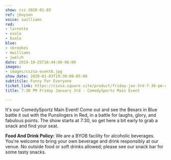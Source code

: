 ```yaml
---
show: csz-2020-01-03
ref: jboyson
voice: swilliams
red:
- larnette
- esolo
- bsolo
blue:
- sbrookes
- mwilliams
- jwelch
date: 2019-10-25T16:44:08-06:00
images:
- images/cszsa-event6.jpg
show_date: 2020-01-03T19:30:00-05:00
subtitile: Funny For Everyone
ticket_link: https://cszsa.square.site/product/friday-jan-3rd-7-30-pm-comedysportz-main-event/152?cs=true
title: 7:30 PM Friday January 3rd - ComedySportz Main Event

---
```

It's our ComedySportz Main Event! Come out and see the Bexars in Blue battle it out with the Punslingers in Red, in a battle for laughs, glory, and fabulous points. The show starts at 7:30, so get here a bit early to grab a snack and find your seat.

**Food And Drink Policy:** We are a BYOB facility for alcoholic beverages. You're welcome to bring your own beverage and drink responsibly at our venue. No outside food or soft drinks allowed; please see our snack bar for some tasty snacks.